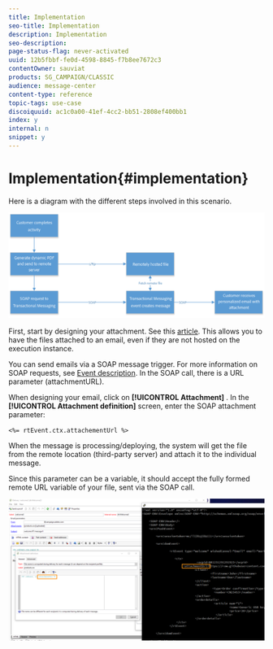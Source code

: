 ```yaml
---
title: Implementation
seo-title: Implementation
description: Implementation
seo-description: 
page-status-flag: never-activated
uuid: 12b5fbbf-fe0d-4598-8845-f7b8ee7672c3
contentOwner: sauviat
products: SG_CAMPAIGN/CLASSIC
audience: message-center
content-type: reference
topic-tags: use-case
discoiquuid: ac1c0a00-41ef-4cc2-bb51-2808ef400bb1
index: y
internal: n
snippet: y
---
```


# Implementation{#implementation}

Here is a diagram with the different steps involved in this scenario.

![](assets/message-center-uc1.png)

First, start by designing your attachment. See this [article](https://helpx.adobe.com/campaign/classic/delivery/using/attaching-files.html#attach-a-personalized-file). This allows you to have the files attached to an email, even if they are not hosted on the execution instance.

You can send emails via a SOAP message trigger. For more information on SOAP requests, see [Event description](https://helpx.adobe.com/campaign/standard/message-center/using/event-description.html). In the SOAP call, there is a URL parameter (attachmentURL).

When designing your email, click on **[!UICONTROL Attachment]** . In the **[!UICONTROL Attachment definition]** screen, enter the SOAP attachment parameter:

```
<%= rtEvent.ctx.attachementUrl %>
```

When the message is processing/deploying, the system will get the file from the remote location (third-party server) and attach it to the individual message.

Since this parameter can be a variable, it should accept the fully formed remote URL variable of your file, sent via the SOAP call.

![](assets/message-center-uc2.png)

